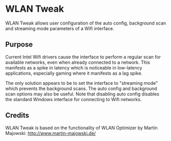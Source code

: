 # WLAN Tweak

WLAN Tweak allows user configuration of the auto config, background scan and streaming mode parameters of a Wifi interface.

## Purpose

Current Intel Wifi drivers cause the interface to perform a regular scan for available networks, even when already connected to a network. This manifests as a spike in latency which is noticeable in low-latency applications, especially gaming where it manifests as a lag spike.

The only solution appears to be to set the interface to "streaming mode" which prevents the background scans. The auto config and background scan options may also be useful. Note that disabling auto config disables the standard Windows interface for connecting to Wifi networks.

## Credits

WLAN Tweak is based on the functionality of WLAN Optimizer by Martin Majowski: http://www.martin-majowski.de/
